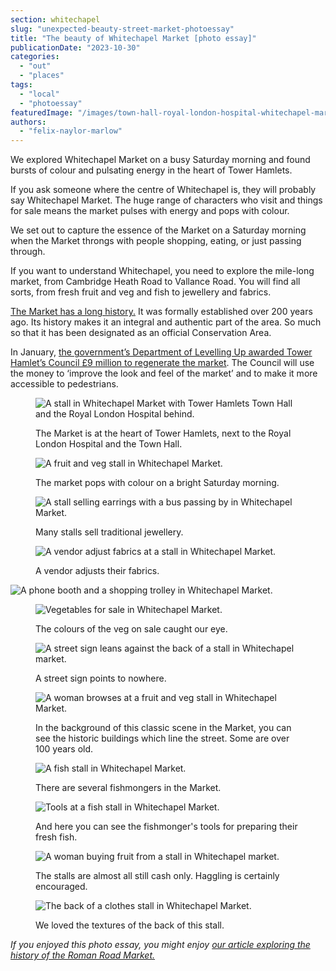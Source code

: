 ```yaml
---
section: whitechapel
slug: "unexpected-beauty-street-market-photoessay"
title: "The beauty of Whitechapel Market [photo essay]"
publicationDate: "2023-10-30"
categories: 
  - "out"
  - "places"
tags: 
  - "local"
  - "photoessay"
featuredImage: "/images/town-hall-royal-london-hospital-whitechapel-market-photoessay-10.jpg"
authors: 
  - "felix-naylor-marlow"
---
```


We explored Whitechapel Market on a busy Saturday morning and found bursts of colour and pulsating energy in the heart of Tower Hamlets.

If you ask someone where the centre of Whitechapel is, they will probably say Whitechapel Market. The huge range of characters who visit and things for sale means the market pulses with energy and pops with colour.

We set out to capture the essence of the Market on a Saturday morning when the Market throngs with people shopping, eating, or just passing through.

If you want to understand Whitechapel, you need to explore the mile-long market, from Cambridge Heath Road to Vallance Road. You will find all sorts, from fresh fruit and veg and fish to jewellery and fabrics.

[The Market has a long history.](http://whitechapellondon.co.uk/whitechapel-market-history/) It was formally established over 200 years ago. Its history makes it an integral and authentic part of the area. So much so that it has been designated as an official Conservation Area. 

In January, [the government’s Department of Levelling Up awarded Tower Hamlet’s Council £9 million to regenerate the market](https://www.gov.uk/government/case-studies/9-million-funding-for-whitechapel-road). The Council will use the money to ‘improve the look and feel of the market’ and to make it more accessible to pedestrians. 

<figure>

![A stall in Whitechapel Market with Tower Hamlets Town Hall and the Royal London Hospital behind.](/images/town-hall-royal-london-hospital-whitechapel-market-photoessay-10-1024x683.jpg)

<figcaption>

The Market is at the heart of Tower Hamlets, next to the Royal London Hospital and the Town Hall.

</figcaption>

</figure>

<figure>

![A fruit and veg stall in Whitechapel Market.](/images/fruit-whitechapel-market-photoessay-13-1024x683.jpg)

<figcaption>

The market pops with colour on a bright Saturday morning.

</figcaption>

</figure>

<figure>

![A stall selling earrings with a bus passing by in Whitechapel Market.](/images/earrings-whitechapel-market-photoessay-5-1024x683.jpg)

<figcaption>

Many stalls sell traditional jewellery.

</figcaption>

</figure>

<figure>

![A vendor adjust fabrics at a stall in Whitechapel Market.](/images/clothes-whitechapel-market-photoessay-1-1024x683.jpg)

<figcaption>

A vendor adjusts their fabrics.

</figcaption>

</figure>

![A phone booth and a shopping trolley in Whitechapel Market.](/images/phone-box-whitechapel-market-photoessay-11-1024x683.jpg)

<figure>

![Vegetables for sale in Whitechapel Market.](/images/vegetables-whitechapel-market-photoessay-3-1024x683.jpg)

<figcaption>

The colours of the veg on sale caught our eye.

</figcaption>

</figure>

<figure>

![A street sign leans against the back of a stall in Whitechapel market.](/images/sign-whitechapel-market-photoessay-12-1024x683.jpg)

<figcaption>

A street sign points to nowhere.

</figcaption>

</figure>

<figure>

![A woman browses at a fruit and veg stall in Whitechapel Market.](/images/market-stall-whitechapel-market-photoessay-4-1024x683.jpg)

<figcaption>

In the background of this classic scene in the Market, you can see the historic buildings which line the street. Some are over 100 years old.

</figcaption>

</figure>

<figure>

![A fish stall in Whitechapel Market.](/images/fish-stall-whitechapel-market-photoessay-7-1024x683.jpg)

<figcaption>

There are several fishmongers in the Market.

</figcaption>

</figure>

<figure>

![Tools at a fish stall in Whitechapel Market.](/images/tools-stall-whitechapel-market-photoessay-16-1024x683.jpg)

<figcaption>

And here you can see the fishmonger's tools for preparing their fresh fish.

</figcaption>

</figure>

<figure>

![A woman buying fruit from a stall in Whitechapel market.](/images/shopping-whitechapel-market-photoessay-8-1024x683.jpg)

<figcaption>

The stalls are almost all still cash only. Haggling is certainly encouraged.

</figcaption>

</figure>

<figure>

![The back of a clothes stall in Whitechapel Market.](/images/clothes-stall-whitechapel-market-photoessay-15-1024x683.jpg)

<figcaption>

We loved the textures of the back of this stall.

</figcaption>

</figure>

_If you enjoyed this photo essay, you might enjoy [our article exploring the history of the Roman Road Market.](https://romanroadlondon.com/roman-road-market-history/)_
